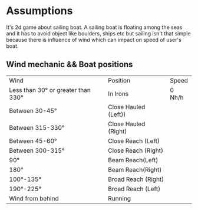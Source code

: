# Assumptions
It's 2d game about sailing boat.
A sailing boat is floating among the seas and it has to avoid object like boulders, ships etc but sailing isn't that simple because there is influence of wind which can impact on speed of user's boat.
## Wind mechanic && Boat positions
<table>
  <tr>
    <td>
      Wind
    </td>
    <td>
      Position
    </td>
    <td>
      Speed
    </td>
  </tr>
    <tr>
    <td>
      Less than 30&#xb0; or greater than 330&#xb0;
    </td>
    <td>
      In Irons
    </td>
    <td>
      0 Nh/h
    </td>
  </tr>
  <tr>
    <td>
       Between 30-45&#xb0;
    </td>
    <td>
       Close Hauled (Left))
    </td>
    <td>
    </td>
  </tr>
  <tr>
      <td>
        Between 315-330&#xb0;
      </td>
      <td>
              Close Hauled (Right)
      </td>
      <td>
    </td>
  </tr>
  <tr>
      <td>
          Between 45-60&#xb0;
      </td>
      <td>
           Close Reach (Left)
      </td>
      <td>
    </td>
  </tr>
    <tr>
      <td>
        Between 300-315&#xb0;
      </td>
      <td>
        Close Reach (Right)
      </td>
      <td>
    </td>
  </tr>
    <tr>
    <td>
      90&#xb0;
    </td>
    <td>
          Beam Reach(Left)
    </td>
    <td>
    </td>
  </tr>
    <tr>
    <td>
          180&#xb0;
    </td>
    <td>
        Beam Reach(Right)
    </td>
    <td>
    </td>
  </tr>
  <tr>
    <td>
             100&#xb0;-135&#xb0; 
    </td>
    <td>
      Broad Reach (Right)
    </td>
    <td>
    </td>
  </tr>
  <tr>
    <td>
              190&#xb0;-225&#xb0;
    </td>
    <td>
            Broad Reach (Left)
    </td>
    <td>
    </td>
  </tr>
      <tr>
    <td>
      Wind from behind
    </td>
    <td>
             Running
    </td>
    <td>
    </td>
  </tr>
</table>



